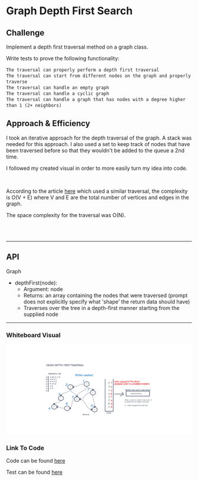 # Graph Depth First Search

## Challenge

Implement a depth first traversal method on a graph class.

Write tests to prove the following functionality:

    The traversal can properly perform a depth first traversal
    The traversal can start from different nodes on the graph and properly traverse
    The traversal can handle an empty graph
    The traversal can handle a cyclic graph
    The traversal can handle a graph that has nodes with a degree higher than 1 (2+ neighbors)

## Approach & Efficiency
<!-- What approach did you take? Why? What is the Big O space/time for this approach? -->
I took an iterative approach for the depth traversal of the graph. A stack was needed for this approach. I also used a set to keep track of nodes that have been traversed before so that they wouldn't be added to the queue a 2nd time.

I followed my created visual in order to more easily turn my idea into code.

<br>

According to the article [here](https://www.techiedelight.com/depth-first-search/) which used a similar traversal, the complexity is O(V + E) where V and E are the total number of vertices and edges in the graph.

The space complexity for the traversal was O(N).

<br><br>

-----

## API
<!-- Description of each method publicly available to your Linked List -->

Graph

* depthFirst(node):
  * Argument: node
  * Returns: an array containing the nodes that were traversed (prompt does not explicitly specify what 'shape' the return data should have)
  * Traverses over the tree in a depth-first manner starting from the supplied node

-----

### Whiteboard Visual

![Solution approach diagram](./depthFirstTraversal.png)

### Link To Code

Code can be found [here](./graph.js)

Test can be found [here](./graph-dft.test.js)
